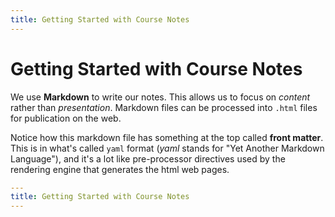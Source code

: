 ```yaml
---
title: Getting Started with Course Notes
---
```

# Getting Started with Course Notes

We use **Markdown** to write our notes. This allows us to focus on *content* rather than *presentation*. Markdown files can be processed into `.html` files for publication on the web.

Notice how this markdown file has something at the top called **front matter**. This is in what's called `yaml` format (*yaml* stands for "Yet Another Markdown Language"), and it's a lot like pre-processor directives used by the rendering engine that generates the html web pages.

```yaml
---
title: Getting Started with Course Notes
---
```
